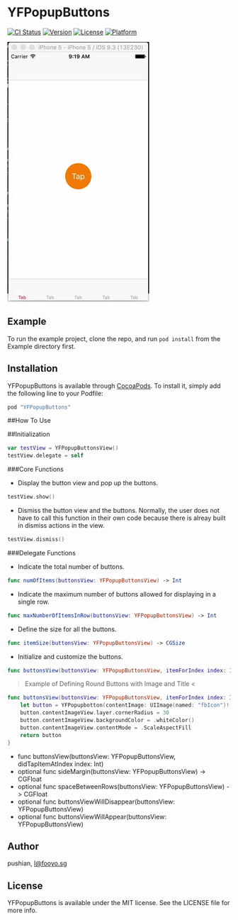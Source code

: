 # YFPopupButtons

[![CI Status](http://img.shields.io/travis/pushian/YFPopupButtons.svg?style=flat)](https://travis-ci.org/pushian/YFPopupButtons)
[![Version](https://img.shields.io/cocoapods/v/YFPopupButtons.svg?style=flat)](http://cocoapods.org/pods/YFPopupButtons)
[![License](https://img.shields.io/cocoapods/l/YFPopupButtons.svg?style=flat)](http://cocoapods.org/pods/YFPopupButtons)
[![Platform](https://img.shields.io/cocoapods/p/YFPopupButtons.svg?style=flat)](http://cocoapods.org/pods/YFPopupButtons)

![Demo Gif](Screenshot/demo.gif)

## Example

To run the example project, clone the repo, and run `pod install` from the Example directory first.

## Installation

YFPopupButtons is available through [CocoaPods](http://cocoapods.org). To install
it, simply add the following line to your Podfile:

```ruby
pod "YFPopupButtons"
```

##How To Use

##Initialization
```swift
var testView = YFPopupButtonsView()
testView.delegate = self
```
###Core Functions
- Display the button view and pop up the buttons.
```swift
testView.show()
```
- Dismiss the button view and the buttons. Normally, the user does not have to call this function in their own code because there is alreay built in dismiss actions in the view.
```swift
testView.dismiss()
```

###Delegate Functions
- Indicate the total number of buttons.
```swift
func numOfItems(buttonsView: YFPopupButtonsView) -> Int
```
- Indicate the maximum number of buttons allowed for displaying in a single row.
```swift
func maxNumberOfItemsInRow(buttonsView: YFPopupButtonsView) -> Int
```
- Define the size for all the buttons.
```swift
func itemSize(buttonsView: YFPopupButtonsView) -> CGSize
```
- Initialize and customize the buttons.
```swift
func buttonsView(buttonsView: YFPopupButtonsView, itemForIndex index: Int) -> YFPopupbotton
```
> Example of Defining Round Buttons with Image and Title <
```swift
func buttonsView(buttonsView: YFPopupButtonsView, itemForIndex index: Int) -> YFPopupbotton {
    let button = YFPopupbotton(contentImage: UIImage(named: "fbIcon")!, title: "Title")
    button.contentImageView.layer.cornerRadius = 30
    button.contentImageView.backgroundColor = .whiteColor()
    button.contentImageView.contentMode = .ScaleAspectFill
    return button
}
```
- func buttonsView(buttonsView: YFPopupButtonsView, didTapItemAtIndex index: Int)
- optional func sideMargin(buttonsView: YFPopupButtonsView) -> CGFloat
- optional func spaceBetweenRows(buttonsView: YFPopupButtonsView) -> CGFloat
- optional func buttonsViewWillDisappear(buttonsView: YFPopupButtonsView)
- optional func buttonsViewWillAppear(buttonsView: YFPopupButtonsView)

## Author

pushian, l@fooyo.sg

## License

YFPopupButtons is available under the MIT license. See the LICENSE file for more info.
